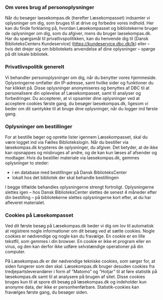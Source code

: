 ### Om vores brug af personoplysninger
Når du besøger laesekompas.dk (herefter Læsekompasset) indsamler vi oplysninger om dig, som bruges til at drive og forbedre vores indhold. Her kan du finde forklaring på, hvordan Læsekompasset og bibliotekerne bruger de oplysninger om dig, som du afgiver, mens du bruger laesekompas.dk.
Har du spørgsmål til privatlivspolitikken, kan du henvende dig til [Dansk BiblioteksCenters Kundeservice] (https://kundeservice.dbc.dk/lk) eller – hvis det drejer sig om bibliotekets anvendelse af dine oplysninger – spørge på dit lokale bibliotek.

### Privatlivspolitik generelt
Vi behandler personoplysninger om dig, når du benytter vores hjemmeside. Oplysningerne omfatter din IP-adresse, samt hvilke sider og funktioner du har klikket på. Disse oplysninger anonymiseres og benyttes af DBC til at personalisere din oplevelse af Læsekompasset, samt til analyser og forbedringer.
Du accepterer, at vi opsamler dine oplysninger ved at acceptere cookies første gang, du besøger laesekompas.dk, ligesom vi beder om dit samtykke til at bruge dine oplysninger, når du logger ind første gang.

### Oplysninger om bestillinger
For at bestille bøger og oprette lister igennem Læsekompasset, skal du være logget ind via Fælles Bibliotekslogin.
Når du bestiller via læsekompas.dk krypteres de oplysninger, du afgiver. Det betyder, at de ikke kan opsnappes og misbruges af andre, og de kan kun læses af afsender og modtager.
Hvis du bestiller materiale via laesekompas.dk, gemmes oplysninger to steder:
* i en database med bestillinger på Dansk BiblioteksCenter
* lokalt hos det bibliotek der skal behandle bestillingen

I begge tilfælde behandles oplysningerne strengt fortroligt.
Oplysningerne slettes igen – hos Dansk BiblioteksCenter slettes de senest 4 måneder efter din bestilling – på bibliotekerne slettes oplysningerne kort efter, at du har afleveret materialet.

### Cookies på Læsekompasset
Ved dit første besøg på Læsekompas.dk beder vi dig om lov til automatisk at registrere nogle informationer om dit besøg ved at sætte cookies. Nogle cookies er nødvendige og nogle kan du fravælge. En cookie er en lille tekstfil, som gemmes i din browser. En cookie er ikke et program eller en virus, og den kan derfor ikke udføre selvstændige operationer på din computer.

På Læsekompas.dk er der nødvendige tekniske cookies, som sørger for, at siden fungerer som den skal. Læsekompas.dk bruger desuden cookies fra tredjepartsleverandører i form af ”Matomo” og ”Hotjar” til at føre statistik på læsekompas.dk samt til at analysere på brugen af sitet. Disse cookies bruges kun til at spore dit besøg på læsekompas.dk og indeholder kun anonyme data, der ikke er personhenførbare. Statistik-cookies kan fravælges første gang, du besøger siden.
